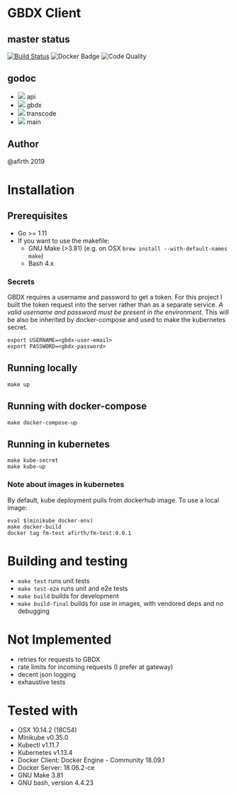 # GBDX Client

## master status

[![Build Status](https://travis-ci.org/afirth/fm-test.svg?branch=master)](https://travis-ci.org/afirth/fm-test) ![Docker Badge](https://img.shields.io/docker/cloud/build/afirth/fm-test.svg) ![Code Quality](https://goreportcard.com/badge/github.com/afirth/fm-test)

## godoc

- [![](https://godoc.org/github.com/afirth/fm-test?status.svg)](http://godoc.org/github.com/afirth/fm-test/api) api
- [![](https://godoc.org/github.com/afirth/fm-test?status.svg)](http://godoc.org/github.com/afirth/fm-test/gbdx) gbdx
- [![](https://godoc.org/github.com/afirth/fm-test?status.svg)](http://godoc.org/github.com/afirth/fm-test/transcode) transcode
- [![](https://godoc.org/github.com/afirth/fm-test?status.svg)](http://godoc.org/github.com/afirth/fm-test) main

## Author

@afirth 2019

# Installation

## Prerequisites

- Go >= 1.11
- If you want to use the makefile:
  - GNU Make (>3.81) (e.g. on OSX `brew install --with-default-names make`)
  - Bash 4.x

### Secrets

GBDX requires a username and password to get a token. For this project I built the token request into the server rather than as a separate service. _A valid username and password must be present in the environment._ This will be also be inherited by docker-compose and used to make the kubernetes secret.

```
export USERNAME=<gbdx-user-email>
export PASSWORD=<gbdx-password>
```

## Running locally

```
make up
```

## Running with docker-compose

```
make docker-compose-up
```

## Running in kubernetes

```
make kube-secret
make kube-up
```

### Note about images in kubernetes

By default, kube deployment pulls from dockerhub image. To use a local image:

```
eval $(minikube docker-env)
make docker-build
docker tag fm-test afirth/fm-test:0.0.1
```

# Building and testing

- `make test` runs unit tests
- `make test-e2e` runs unit and e2e tests
- `make build` builds for development
- `make build-final` builds for use in images, with vendored deps and no debugging

# Not Implemented

- retries for requests to GBDX
- rate limits for incoming requests (I prefer at gateway)
- decent json logging
- exhaustive tests

# Tested with

- OSX 10.14.2 (18C54)
- Minikube v0.35.0
- Kubectl v1.11.7
- Kubernetes v1.13.4
- Docker Client: Docker Engine - Community 18.09.1
- Docker Server: 18.06.2-ce
- GNU Make 3.81
- GNU bash, version 4.4.23
